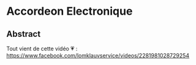 # Accordeon Electronique

## Abstract

Tout vient de cette vidéo 💗 : https://www.facebook.com/lomklauvservice/videos/2281981028729254



##

